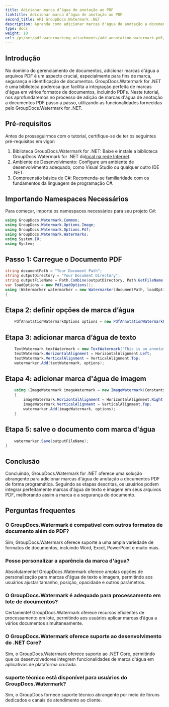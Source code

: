 ```yaml
---
title: Adicionar marca d’água de anotação ao PDF
linktitle: Adicionar marca d’água de anotação ao PDF
second_title: API GroupDocs.Watermark .NET
description: Aprenda como adicionar marcas d'água de anotação a documentos PDF sem esforço usando GroupDocs.Watermark for .NET. Melhore a marca e a segurança dos documentos com facilidade.
type: docs
weight: 10
url: /pt/net/pdf-watermarking-attachments/add-annotation-watermark-pdf/
---
```

## Introdução
No domínio do gerenciamento de documentos, adicionar marcas d'água a arquivos PDF é um aspecto crucial, especialmente para fins de marca, segurança e identificação de documentos. GroupDocs.Watermark for .NET é uma biblioteca poderosa que facilita a integração perfeita de marcas d'água em vários formatos de documentos, incluindo PDFs. Neste tutorial, nos aprofundaremos no processo de adição de marcas d'água de anotação a documentos PDF passo a passo, utilizando as funcionalidades fornecidas pelo GroupDocs.Watermark for .NET.
## Pré-requisitos
Antes de prosseguirmos com o tutorial, certifique-se de ter os seguintes pré-requisitos em vigor:
1.  Biblioteca GroupDocs.Watermark for .NET: Baixe e instale a biblioteca GroupDocs.Watermark for .NET do[local na rede Internet](https://releases.groupdocs.com/Watermark/net/).
2. Ambiente de Desenvolvimento: Configure um ambiente de desenvolvimento adequado, como Visual Studio ou qualquer outro IDE .NET.
3. Compreensão básica de C#: Recomenda-se familiaridade com os fundamentos da linguagem de programação C#.

## Importando Namespaces Necessários
Para começar, importe os namespaces necessários para seu projeto C#:
```csharp
using GroupDocs.Watermark.Common;
using GroupDocs.Watermark.Options.Image;
using GroupDocs.Watermark.Options.Pdf;
using GroupDocs.Watermark.Watermarks;
using System.IO;
using System;
```
## Passo 1: Carregue o Documento PDF
```csharp
string documentPath = "Your Document Path";
string outputDirectory = "Your Document Directory";
string outputFileName = Path.Combine(outputDirectory, Path.GetFileName(documentPath));
var loadOptions = new PdfLoadOptions();
using (Watermarker watermarker = new Watermarker(documentPath, loadOptions))
{
```
## Etapa 2: definir opções de marca d’água
```csharp
	PdfAnnotationWatermarkOptions options = new PdfAnnotationWatermarkOptions();
```
## Etapa 3: adicionar marca d’água de texto
```csharp
	TextWatermark textWatermark = new TextWatermark("This is an annotation watermark", new Font("Arial", 8));
	textWatermark.HorizontalAlignment = HorizontalAlignment.Left;
	textWatermark.VerticalAlignment = VerticalAlignment.Top;
	watermarker.Add(textWatermark, options);
```
## Etapa 4: adicionar marca d'água de imagem
```csharp
	using (ImageWatermark imageWatermark = new ImageWatermark(Constants.ProtectJpg))
	{
		imageWatermark.HorizontalAlignment = HorizontalAlignment.Right;
		imageWatermark.VerticalAlignment = VerticalAlignment.Top;
		watermarker.Add(imageWatermark, options);
	}
```
## Etapa 5: salve o documento com marca d'água
```csharp
	watermarker.Save(outputFileName);
}
```

## Conclusão
Concluindo, GroupDocs.Watermark for .NET oferece uma solução abrangente para adicionar marcas d'água de anotação a documentos PDF de forma programática. Seguindo as etapas descritas, os usuários podem integrar perfeitamente marcas d'água de texto e imagem em seus arquivos PDF, melhorando assim a marca e a segurança do documento.
## Perguntas frequentes
### O GroupDocs.Watermark é compatível com outros formatos de documento além do PDF?
Sim, GroupDocs.Watermark oferece suporte a uma ampla variedade de formatos de documentos, incluindo Word, Excel, PowerPoint e muito mais.
### Posso personalizar a aparência da marca d'água?
Absolutamente! GroupDocs.Watermark oferece amplas opções de personalização para marcas d'água de texto e imagem, permitindo aos usuários ajustar tamanho, posição, opacidade e outros parâmetros.
### O GroupDocs.Watermark é adequado para processamento em lote de documentos?
Certamente! GroupDocs.Watermark oferece recursos eficientes de processamento em lote, permitindo aos usuários aplicar marcas d’água a vários documentos simultaneamente.
### O GroupDocs.Watermark oferece suporte ao desenvolvimento do .NET Core?
Sim, o GroupDocs.Watermark oferece suporte ao .NET Core, permitindo que os desenvolvedores integrem funcionalidades de marca d'água em aplicativos de plataforma cruzada.
### suporte técnico está disponível para usuários do GroupDocs.Watermark?
Sim, o GroupDocs fornece suporte técnico abrangente por meio de fóruns dedicados e canais de atendimento ao cliente.